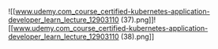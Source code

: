 
![[www.udemy.com_course_certified-kubernetes-application-developer_learn_lecture_12903110 (37).png]]![[www.udemy.com_course_certified-kubernetes-application-developer_learn_lecture_12903110 (38).png]]